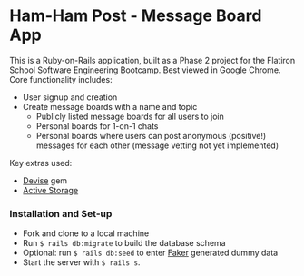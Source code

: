 # Ham-Ham Post - Message Board App

This is a Ruby-on-Rails application, built as a Phase 2 project for the Flatiron School Software Engineering Bootcamp. Best viewed in Google Chrome. Core functionality includes:
* User signup and creation
* Create message boards with a name and topic
  * Publicly listed message boards for all users to join
  * Personal boards for 1-on-1 chats
  * Personal boards where users can post anonymous (positive!) messages for each other (message vetting not yet implemented)

Key extras used:
* [Devise](https://github.com/heartcombo/devise) gem
* [Active Storage](https://edgeguides.rubyonrails.org/active_storage_overview.html)

### Installation and Set-up

* Fork and clone to a local machine
* Run `$ rails db:migrate` to build the database schema
* Optional: run `$ rails db:seed` to enter [Faker](https://github.com/faker-ruby/faker) generated dummy data
* Start the server with `$ rails s`.

 